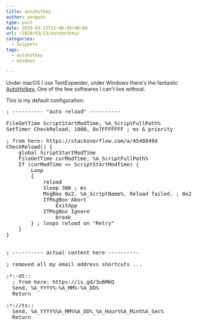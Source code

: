 ```yaml
---
title: autohotkey
author: penguin
type: post
date: 2020-03-13T12:00:45+00:00
url: /2020/03/13/autohotkey/
categories:
  - Snippets
tags:
  - autohotkey
  - windows

---
```

Under macOS I use TextExpander, under Windows there's the fantastic [AutoHotkey.][1] One of the few softwares I can't live without.

This is my default configuration:

<pre class="EnlighterJSRAW" data-enlighter-language="null">; ---------- "auto reload" ----------

FileGetTime ScriptStartModTime, %A_ScriptFullPath%
SetTimer CheckReload, 1000, 0x7FFFFFFF ; ms & priority

; from here: https://stackoverflow.com/a/45488494
CheckReload() {
    global ScriptStartModTime
    FileGetTime curModTime, %A_ScriptFullPath%
    If (curModTime &lt;&gt; ScriptStartModTime) {
        Loop
        {
            reload
            Sleep 300 ; ms
            MsgBox 0x2, %A_ScriptName%, Reload failed. ; 0x2 = Abort/Retry/Ignore
            IfMsgBox Abort
                ExitApp
            IfMsgBox Ignore
                break
        } ; loops reload on "Retry"
    }
}


; ---------- actual content here ----------

; removed all my email address shortcuts ...

:*:-dt::
  ; from here: https://is.gd/3u6MKQ
  Send, %A_YYYY%-%A_MM%-%A_DD%
  Return

:*://ts::
  Send, %A_YYYY%%A_MM%%A_DD%_%A_Hour%%A_Min%%A_Sec%
  Return</pre>

&nbsp;

 [1]: https://www.autohotkey.com/